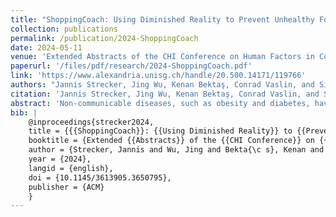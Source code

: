 ```yaml
---
title: "ShoppingCoach: Using Diminished Reality to Prevent Unhealthy Food Choices in an Offline Supermarket Scenario"
collection: publications
permalink: /publication/2024-ShoppingCoach
date: 2024-05-11
venue: 'Extended Abstracts of the CHI Conference on Human Factors in Computing Systems (CHI EA ’24)'
paperurl: '/files/pdf/research/2024-ShoppingCoach.pdf'
link: 'https://www.alexandria.unisg.ch/handle/20.500.14171/119766' 
authors: "Jannis Strecker, Jing Wu, Kenan Bektaş, Conrad Vaslin, and Simon Mayer"
citation: 'Jannis Strecker, Jing Wu, Kenan Bektaş, Conrad Vaslin, and Simon Mayer. 2024. ShoppingCoach: Using Diminished Reality to Prevent Unhealthy Food Choices in an Offline Supermarket Scenario. In Extended Abstracts of the CHI Conference on Human Factors in Computing Systems (CHI EA ’24), May 11–16, 2024, Honolulu, HI, USA. ACM, New York, NY, USA, 8 pages. https://doi.org/10.1145/3613905.3650795'
abstract: 'Non-communicable diseases, such as obesity and diabetes, have a significant global impact on health outcomes. While governments worldwide focus on promoting healthy eating, individuals still struggle to follow dietary recommendations. Augmented Reality (AR) might be a useful tool to emphasize specific food products at the point of purchase. However, AR may also add visual clutter to an already complex supermarket environment. Instead, reducing the visual prevalence of unhealthy food products through Diminished Reality (DR) could be a viable alternative: We present Shopping-Coach, a DR prototype that identifies supermarket food products and visually diminishes them dependent on the deviation of the target product’s composition from dietary recommendations. In a study with 12 participants, we found that ShoppingCoach increased compliance with dietary recommendations from 75% to 100% and reduced decision time by 41%. These results demonstrate the promising potential of DR in promoting healthier food choices and thus enhancing public health.'
bib: | 
    @inproceedings{strecker2024,
    title = {{{ShoppingCoach}}: {{Using Diminished Reality}} to {{Prevent Unhealthy Food Choices}} in an {{Offline Supermarket Scenario}}},
    booktitle = {Extended {{Abstracts}} of the {{CHI Conference}} on {{Human Factors}} in {{Computing Systems}} ({{CHI EA}} '24)},
    author = {Strecker, Jannis and Wu, Jing and Bekta{\c s}, Kenan and Vaslin, Conrad and Mayer, Simon},
    year = {2024},
    langid = {english},
    doi = {10.1145/3613905.3650795},
    publisher = {ACM}
    }
---
```


